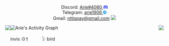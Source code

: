 <p align="center">
  Discord: 
  <a href="https://discord.com/users/584974376454324236">
  Arie#4060
  <img height="11em" src="https://github.com/NTT1906/NTT1906/raw/master/discord-mark-blue.png"/>
  </a><br>
  Telegram:
  <a href="https://t.me/arie1906">
  arie1906
  <img height="11em" src="https://github.com/NTT1906/NTT1906/raw/master/Logo.png"/>
  </a><br>
  Gmail: <a href="mailto:nttispay@gmail.com">nttispay@gmail.com</a>
  <a href="https://mail.google.com/mail/?view=cm&source=mailto&to=nttispay@gmail.com">
  <img height="13em" src="https://ssl.gstatic.com/ui/v1/icons/mail/rfr/gmail.ico"/></a>
</p>
<p align="center">
  <img align="right" height="120em" src="https://github-readme-stats-eight-theta.vercel.app/api?username=ntt1906&show_icons=true&count_private=true&theme=react&hide_border=true&bg_color=0d1117&title_color=F85D7F&icon_color=F8D866&hide=css,html"/>
  <img align="left" height="120em" src="https://github-readme-stats-eight-theta.vercel.app/api/top-langs/?username=ntt1906&layout=compact&langs_count=8&theme=react&hide_border=true&bg_color=0d1117&hide=css,html&title_color=F85D7F&icon_color=F8D866"/>
</p>

<img alt="Arie's Activity Graph" src="https://github-readme-activity-graph.cyclic.app/graph?username=NTT1906&bg_color=0d1117&color=9e4c98&line=2f81f7&point=403d3d&area=true&hide_border=true" />

invis :0 ❗⠀⠀⠀⠀
𓅱 bird
